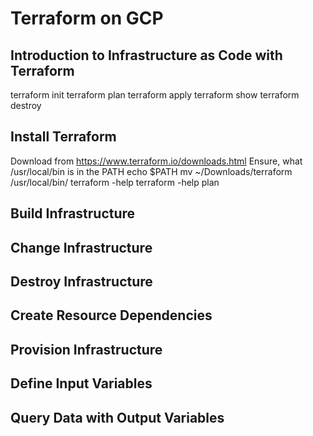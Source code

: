 # Terraform on GCP

## Introduction to Infrastructure as Code with Terraform

terraform init
terraform plan
terraform apply
terraform show
terraform destroy

## Install Terraform

Download from https://www.terraform.io/downloads.html
Ensure, what /usr/local/bin is in the PATH
echo $PATH
mv ~/Downloads/terraform /usr/local/bin/
terraform -help
terraform -help plan

## Build Infrastructure



## Change Infrastructure


## Destroy Infrastructure


## Create Resource Dependencies


## Provision Infrastructure


## Define Input Variables


## Query Data with Output Variables
